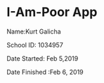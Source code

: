 # I-Am-Poor App

Name:Kurt Galicha

School ID: 1034957

Date Started: Feb 5,2019

Date Finished :Feb 6, 2019
